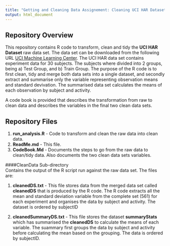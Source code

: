 ```yaml
---
title: "Getting and Cleaning Data Assignement: Cleaning UCI HAR Dataset"    
output: html_document
---
```

  
## Repository Overview
This repository contains R code to transform, clean and tidy the **UCI HAR Dataset** raw data set. The data set can be downloaded from the following URL [UCI Machine Learning Center](http://archive.ics.uci.edu/ml/datasets/Human+Activity+Recognition+Using+Smartphones). The UCI HAR data set contains experiment data for 30 subjects. The subjects where divided into 2 groups, being a) Test Group, and b) Train Group. The purpose of the R code is to first clean, tidy and merge both data sets into a single dataset, and secondly extract and summarise only the variable representing observation means and standard devivation. The summarised data set calculates the means of each observation by subject and activity. 

A code book is provided that describes the transformation from raw to clean data and describes the variables in the final two clean data sets.

## Repository Files  

1. **run_analysis.R** - Code to transform and clean the raw data into clean data.
2. **ReadMe.md** - This file.
3. **CodeBook.Md** - Documents the steps to go from the raw data to clean/tidy data. Also documents the two clean data sets variables.

####CleanData Sub-directory  
Contains the output of the R script run against the raw data set. The files are:

1. **cleanedDS.txt** - This file stores data from the merged data set called **cleanedDS** that is produced by the R code. The R code extracts all the mean and standard deviation variable from the complete set (561) for each experiment and organises the data by subject and activity. The dataset is ordered by subjectID
 
2. **cleanedSummaryDS.txt** - This file stores the dataset **summaryStats** which has summarised the **cleanedDS** to calculate the means of each variable. The suammary first groups the data by subject and activity before calculating the mean based on the grouping. The data is ordered by subjectID.
